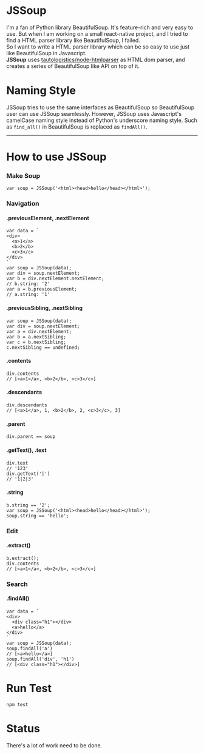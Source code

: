 JSSoup
=============================
I'm a fan of Python library BeautifulSoup. It's feature-rich and very easy to use. But when I am working on a small react-native project, and I tried to find a HTML parser library 
like BeautifulSoup, I failed.  
So I want to write a HTML parser library which can be so easy to use just like BeautifulSoup in Javascript.  
**JSSoup** uses [tautologistics/node-htmlparser](https://github.com/tautologistics/node-htmlparser) as HTML dom parser, 
and creates a series of BeautifulSoup like API on top of it.  
# Naming Style
JSSoup tries to use the same interfaces as BeautifulSoup so BeautifulSoup user can use JSSoup seamlessly. 
However, JSSoup uses Javascript's camelCase naming style instead of Python's underscore naming style.
Such as `find_all()` in BeautifulSoup is replaced as `findAll()`.

----------------------------
# How to use JSSoup
### Make Soup
```
var soup = JSSoup('<html><head>hello</head></html>');
```
### Navigation
#### .previousElement, .nextElement
```
var data = `
<div>
  <a>1</a>
  <b>2</b>
  <c>3</c>
</div>
`
var soup = JSSoup(data);
var div = soup.nextElement;
var b = div.nextElement.nextElement;
// b.string: '2'
var a = b.previousElement;
// a.string: '1'
```
#### .previousSibling, .nextSibling
```
var soup = JSSoup(data);
var div = soup.nextElement;
var a = div.nextElement;
var b = a.nextSibling;
var c = b.nextSibling;
c.nextSibling == undefined;
```
#### .contents
```
div.contents
// [<a>1</a>, <b>2</b>, <c>3</c>]
```
#### .descendants
```
div.descendants
// [<a>1</a>, 1, <b>2</b>, 2, <c>3</c>, 3]
```
#### .parent
```
div.parent == soup
```
#### .getText(), .text
```
div.text
// '123'
div.getText('|')
// '1|2|3'
```
#### .string
```
b.string == '2';
var soup = JSSoup('<html><head>hello</head></html>');
soup.string == 'hello';
```
### Edit
#### .extract()
```
b.extract();
div.contents
// [<a>1</a>, <b>2</b>, <c>3</c>]
```
### Search
#### .findAll()
```
var data = `
<div>
  <div class="h1"></div>
  <a>hello</a>
</div>
`
var soup = JSSoup(data);
soup.findAll('a')
// [<a>hello</a>]
soup.findAll('div', 'h1')
// [<div class="h1"></div>]
```

# Run Test
```
npm test
```
# Status
There's a lot of work need to be done.

